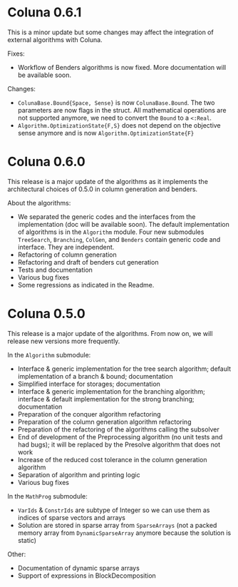 # Coluna 0.6.1

This is a minor update but some changes may affect the integration of external algorithms 
with Coluna.

Fixes:
- Workflow of Benders algorithms is now fixed. More documentation will be available soon.

Changes:
- `ColunaBase.Bound{Space, Sense}` is now `ColunaBase.Bound`. The two parameters are now flags in the struct. All mathematical operations are not supported anymore, we need to convert the `Bound` to a `<:Real`.
- `Algorithm.OptimizationState{F,S}` does not depend on the objective sense anymore and is now `Algorithm.OptimizationState{F}`


# Coluna 0.6.0

This release is a major update of the algorithms as it implements the architectural choices of 0.5.0 in column generation and benders.

About the algorithms:
- We separated the generic codes and the interfaces from the implementation (doc will be available soon). The default implementation of algorithms is in the `Algorithm` module. Four new submodules `TreeSearch`, `Branching`, `ColGen`, and `Benders` contain generic code and interface. They are independent.
- Refactoring of column generation
- Refactoring and draft of benders cut generation
- Tests and documentation
- Various bug fixes
- Some regressions as indicated in the Readme.

# Coluna 0.5.0

This release is a major update of the algorithms.
From now on, we will release new versions more frequently.

In the `Algorithm` submodule:

- Interface & generic implementation for the tree search algorithm; default implementation of a branch & bound; documentation
- Simplified interface for storages; documentation
- Interface & generic implementation for the branching algorithm; interface & default implementation for the strong branching; documentation
- Preparation of the conquer algorithm refactoring 
- Preparation of the column generation algorithm refactoring 
- Preparation of the refactoring of the algorithms calling the subsolver
- End of development of the Preprocessing algorithm (no unit tests and had bugs); it will be replaced by the Presolve algorithm that does not work
- Increase of the reduced cost tolerance in the column generation algorithm
- Separation of algorithm and printing logic
- Various bug fixes


In the `MathProg` submodule:

- `VarIds` & `ConstrIds` are subtype of Integer so we can use them as indices of sparse vectors and arrays
- Solution are stored in sparse array from `SparseArrays` (not a packed memory array from `DynamicSparseArray` anymore because the solution is static)


Other:

- Documentation of dynamic sparse arrays
- Support of expressions in BlockDecomposition
